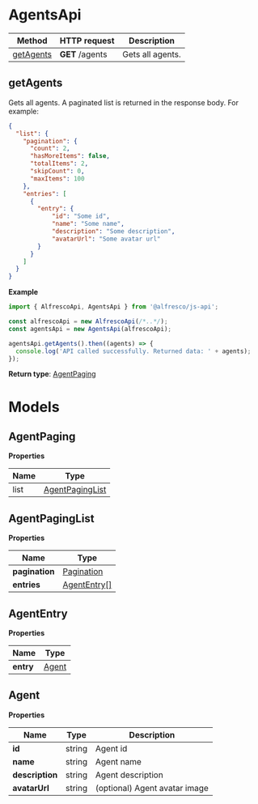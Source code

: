 # AgentsApi

| Method                            | HTTP request                                 | Description              |
|-----------------------------------|----------------------------------------------|--------------------------|
| [getAgents](#getAgents)           | **GET** /agents                              | Gets all agents.         |

## getAgents

Gets all agents.
A paginated list is returned in the response body. For example:

```json
{
  "list": {
    "pagination": {
      "count": 2,
      "hasMoreItems": false,
      "totalItems": 2,
      "skipCount": 0,
      "maxItems": 100
    },
    "entries": [
      {
        "entry": {
            "id": "Some id",
            "name": "Some name",
            "description": "Some description",
            "avatarUrl": "Some avatar url"
        }
      }
    ]
  }
}
```

**Example**

```javascript
import { AlfrescoApi, AgentsApi } from '@alfresco/js-api';

const alfrescoApi = new AlfrescoApi(/*..*/);
const agentsApi = new AgentsApi(alfrescoApi);

agentsApi.getAgents().then((agents) => {
  console.log('API called successfully. Returned data: ' + agents);
});
```

**Return type**: [AgentPaging](#AgentPaging)

# Models

## AgentPaging

**Properties**

| Name | Type                                |
|------|-------------------------------------|
| list | [AgentPagingList](#AgentPagingList) |

## AgentPagingList

**Properties**

| Name           | Type                        |
|----------------|-----------------------------|
| **pagination** | [Pagination](Pagination.md) |
| **entries**    | [AgentEntry[]](#AgentEntry) |

## AgentEntry

**Properties**

| Name      | Type            |
|-----------|-----------------|
| **entry** | [Agent](#Agent) |

## Agent

**Properties**

| Name            | Type      | Description                   |
|-----------------|-----------|-------------------------------|
| **id**          | string    | Agent id                      |    
| **name**        | string    | Agent name                    |
| **description** | string    | Agent description             |
| **avatarUrl**   | string    | (optional) Agent avatar image |
